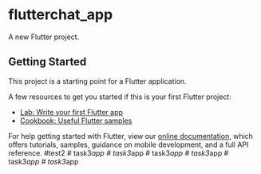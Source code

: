 # flutterchat_app

A new Flutter project.

## Getting Started

This project is a starting point for a Flutter application.

A few resources to get you started if this is your first Flutter project:

- [Lab: Write your first Flutter app](https://flutter.dev/docs/get-started/codelab)
- [Cookbook: Useful Flutter samples](https://flutter.dev/docs/cookbook)

For help getting started with Flutter, view our
[online documentation](https://flutter.dev/docs), which offers tutorials,
samples, guidance on mobile development, and a full API reference.
# t e s t 2  
 #   t a s k 3 _ a p p  
 #   t a s k 3 _ a p p  
 #   t a s k 3 _ a p p  
 #   t a s k 3 _ a p p  
 #   t a s k 3 _ a p p  
 #   t a s k 3 _ a p p  
 